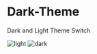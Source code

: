 # Dark-Theme
Dark and Light Theme Switch

![light](https://user-images.githubusercontent.com/62290347/169999218-54d61377-9d62-4b5c-beef-ed169953f2b3.png)
![dark](https://user-images.githubusercontent.com/62290347/169999230-13322dbf-aa90-4614-9394-7999c9b01e3a.png)
